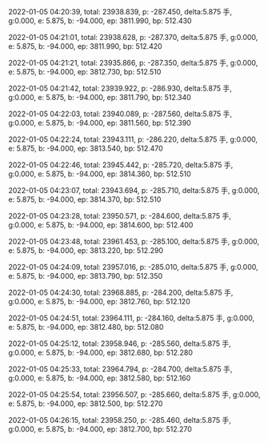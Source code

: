 2022-01-05 04:20:39, total: 23938.839, p: -287.450, delta:5.875 手, g:0.000, e: 5.875, b: -94.000, ep: 3811.990, bp: 512.430

2022-01-05 04:21:01, total: 23938.628, p: -287.370, delta:5.875 手, g:0.000, e: 5.875, b: -94.000, ep: 3811.990, bp: 512.420

2022-01-05 04:21:21, total: 23935.866, p: -287.350, delta:5.875 手, g:0.000, e: 5.875, b: -94.000, ep: 3812.730, bp: 512.510

2022-01-05 04:21:42, total: 23939.922, p: -286.930, delta:5.875 手, g:0.000, e: 5.875, b: -94.000, ep: 3811.790, bp: 512.340

2022-01-05 04:22:03, total: 23940.089, p: -287.560, delta:5.875 手, g:0.000, e: 5.875, b: -94.000, ep: 3811.560, bp: 512.390

2022-01-05 04:22:24, total: 23943.111, p: -286.220, delta:5.875 手, g:0.000, e: 5.875, b: -94.000, ep: 3813.540, bp: 512.470

2022-01-05 04:22:46, total: 23945.442, p: -285.720, delta:5.875 手, g:0.000, e: 5.875, b: -94.000, ep: 3814.360, bp: 512.510

2022-01-05 04:23:07, total: 23943.694, p: -285.710, delta:5.875 手, g:0.000, e: 5.875, b: -94.000, ep: 3814.370, bp: 512.510

2022-01-05 04:23:28, total: 23950.571, p: -284.600, delta:5.875 手, g:0.000, e: 5.875, b: -94.000, ep: 3814.600, bp: 512.400

2022-01-05 04:23:48, total: 23961.453, p: -285.100, delta:5.875 手, g:0.000, e: 5.875, b: -94.000, ep: 3813.220, bp: 512.290

2022-01-05 04:24:09, total: 23957.016, p: -285.010, delta:5.875 手, g:0.000, e: 5.875, b: -94.000, ep: 3813.790, bp: 512.350

2022-01-05 04:24:30, total: 23968.885, p: -284.200, delta:5.875 手, g:0.000, e: 5.875, b: -94.000, ep: 3812.760, bp: 512.120

2022-01-05 04:24:51, total: 23964.111, p: -284.160, delta:5.875 手, g:0.000, e: 5.875, b: -94.000, ep: 3812.480, bp: 512.080

2022-01-05 04:25:12, total: 23958.946, p: -285.560, delta:5.875 手, g:0.000, e: 5.875, b: -94.000, ep: 3812.680, bp: 512.280

2022-01-05 04:25:33, total: 23964.794, p: -284.700, delta:5.875 手, g:0.000, e: 5.875, b: -94.000, ep: 3812.580, bp: 512.160

2022-01-05 04:25:54, total: 23956.507, p: -285.660, delta:5.875 手, g:0.000, e: 5.875, b: -94.000, ep: 3812.500, bp: 512.270

2022-01-05 04:26:15, total: 23958.250, p: -285.460, delta:5.875 手, g:0.000, e: 5.875, b: -94.000, ep: 3812.700, bp: 512.270